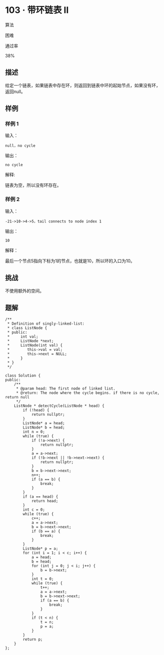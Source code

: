 # 103 · 带环链表 II

算法

困难

通过率

38%

## 描述

给定一个链表，如果链表中存在环，则返回到链表中环的起始节点，如果没有环，返回null。

## 样例

### 样例 1

输入：

    null，no cycle

输出：

    no cycle

解释:

链表为空，所以没有环存在。

### 样例 2

输入：

    -21->10->4->5，tail connects to node index 1

输出：

    10

解释：

最后一个节点5指向下标为1的节点，也就是10，所以环的入口为10。

## 挑战

不使用额外的空间。

## 题解

    /**
     * Definition of singly-linked-list:
     * class ListNode {
     * public:
     *     int val;
     *     ListNode *next;
     *     ListNode(int val) {
     *        this->val = val;
     *        this->next = NULL;
     *     }
     * }
     */
    
    class Solution {
    public:
        /**
         * @param head: The first node of linked list.
         * @return: The node where the cycle begins. if there is no cycle, return null
         */
        ListNode * detectCycle(ListNode * head) {
            if (!head) {
                return nullptr;
            }
            ListNode* a = head;
            ListNode* b = head;
            int n = 0;
            while (true) {
                if (!a->next) {
                    return nullptr;
                }
                a = a->next;
                if (!b->next || !b->next->next) {
                    return nullptr;
                }
                b = b->next->next;
                n++;
                if (a == b) {
                    break;
                }
            }
            if (a == head) {
                return head;
            }
            int c = 0;
            while (true) {
                c++;
                a = a->next;
                b = b->next->next;
                if (b == a) {
                    break;
                }
            }
            ListNode* p = a;
            for (int i = 1; i < c; i++) {
                a = head;
                b = head;
                for (int j = 0; j < i; j++) {
                    b = b->next;
                }
                int t = 0;
                while (true) {
                    t++;
                    a = a->next;
                    b = b->next->next;
                    if (a == b) {
                        break;
                    }
                }
                if (t < n) {
                    t = n;
                    p = a;
                }
            }
            return p;
        }
    };
    